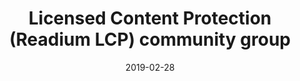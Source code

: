 ---
title: "Licensed Content Protection (Readium LCP) community group"
description: "Readium LCP is a recent passphrase-based rights management solution, with support for different business models including library lending and bookstore sales. This is a simple but reliable solution for distributing protected content, based on rock solid encryption algorithms and classical PKI techniques."
date: "2019-02-28"
ig: ["LCP"]
layout: definitions
showReadTime: false
showDate: false
member_url: https://www.edrlab.org/readium-lcp/
# featureImage: "https://www.edrlab.org/wp-content/uploads/2016/12/edrlab_mea_readium-lcp3.png"
weight: 1
---